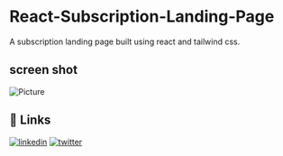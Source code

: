# React-Subscription-Landing-Page

A subscription landing page built using react and tailwind css. 

## screen shot 

![Picture](/relative/path/to/screenshot.png?raw=true)

## 🔗 Links
[![linkedin](https://img.shields.io/badge/linkedin-0A66C2?style=for-the-badge&logo=linkedin&logoColor=white)](https://www.linkedin.com/zakaryaelquaroui)
[![twitter](https://img.shields.io/badge/twitter-1DA1F2?style=for-the-badge&logo=twitter&logoColor=white)](https://twitter.com/elquaraoui)




